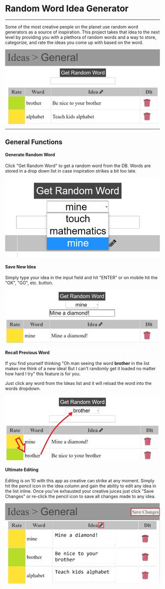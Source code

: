 # Random Word Idea Generator
---
Some of the most creative people on the planet use random word generators as a source of inspiration. This project takes that idea to the next level by providing you with a plethora of random words and a way to store, categorize, and rate the ideas you come up with based on the word.

![main app view](./images/main.PNG "Random Idea Gen")

---
## General Functions

#### Generate Random Word
Click "Get Random Word" to get a random word from the DB. Words are stored in a drop down list in case inspiration strikes a bit too late.

![random word button](./images/random_button.PNG "Random word button")

#### Save New Idea

Simply type your idea in the input field and hit "ENTER" or on mobile hit the "OK", "GO", etc. button.

![new idea](./images/new_idea.PNG "Add a new idea")


#### Recall Previous Word

If you find yourself thinking "Oh man seeing the word **brother** in the list makes me think of a new idea! But I can't randomly get it loaded no matter how hard I try" this feature is for you.

Just click any word from the Ideas list and it will reload the word into the words dropdown.


![recall word](./images/recall_word.PNG "Recall an old word")

#### **Ultimate** Editing

Editing is on 10 with this app as creative can strike at any moment. Simply hit the pencil icon in the idea column and gain the ability to edit any idea in the list inline. Once you've exhausted your creative juices just click "Save Changes" or re-click the pencil icon to save all changes made to any idea.

![edit idea](./images/edit_idea.PNG "edit an idea")
